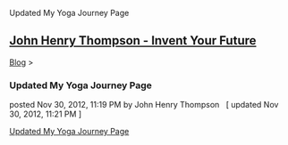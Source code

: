 Updated My Yoga Journey Page 

[John Henry Thompson - Invent Your Future](../index.html)
---------------------------------------------------------

    

[Blog](../z-blog-1.html)‎ > ‎

### Updated My Yoga Journey Page

posted Nov 30, 2012, 11:19 PM by John Henry Thompson   \[ updated Nov 30, 2012, 11:21 PM \]

[Updated My Yoga Journey Page](../yoga/yoga-journey.html)  

